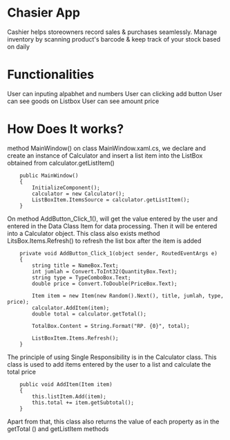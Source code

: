 # Chasier App
Cashier helps storeowners record sales &amp; purchases seamlessly. Manage inventory by scanning product's barcode &amp; keep track of your stock based on daily

# Functionalities
User can inputing alpabhet and numbers
User can clicking add button
User can see goods on Listbox
User can see amount price

# How Does It works?
method MainWindow() on class MainWindow.xaml.cs, 
we declare and create an instance of Calculator and insert a list item into the ListBox obtained from calculator.getListItem()

        public MainWindow()
        {
            InitializeComponent();
            calculator = new Calculator();
            ListBoxItem.ItemsSource = calculator.getListItem();
        }
On method AddButton_Click_1(), will get the value entered by the user and entered in the Data Class Item for data processing. Then it will be entered into a Calculator object. 
This class also exists method LitsBox.Items.Refresh() to refresh the list box after the item is added

        private void AddButton_Click_1(object sender, RoutedEventArgs e)
        {
            string title = NameBox.Text;
            int jumlah = Convert.ToInt32(QuantityBox.Text);
            string type = TypeComboBox.Text;
            double price = Convert.ToDouble(PriceBox.Text);

            Item item = new Item(new Random().Next(), title, jumlah, type, price);
            calculator.AddItem(item);
            double total = calculator.getTotal();

            TotalBox.Content = String.Format("RP. {0}", total);

            ListBoxItem.Items.Refresh();
        }
The principle of using Single Responsibility is in the Calculator class. This class is used to add items entered by the user to a list and calculate the total price

        public void AddItem(Item item)
        {
            this.listItem.Add(item);
            this.total += item.getSubtotal();
        }

Apart from that, this class also returns the value of each property as in the getTotal () and getListItem methods

